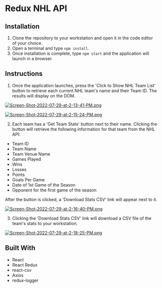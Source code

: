 # Redux NHL API

## Installation

1. Clone the repository to your workstation and open it in the code editor of your choice.
2. Open a terminal and type `npm install`. 
3. Once installation is complete, type `npm start` and the application will launch in a browser.


## Instructions

1. Once the application launches, press the 'Click to Show NHL Team List' button to retrieve each current NHL team's name and their Team ID. The results will display on the DOM. 

[![Screen-Shot-2022-07-29-at-2-13-41-PM.png](https://i.postimg.cc/cLqy9GQM/Screen-Shot-2022-07-29-at-2-13-41-PM.png)](https://postimg.cc/HVthnKvV)

[![Screen-Shot-2022-07-29-at-2-15-24-PM.png](https://i.postimg.cc/7PGqmVF4/Screen-Shot-2022-07-29-at-2-15-24-PM.png)](https://postimg.cc/K4bXYncp)

2. Each team has a 'Get Team Stats' button next to their name. Clicking the button will retrieve the following information for that team from the NHL API:
<ul>
    <li>Team ID</li>
    <li>Team Name</li>
    <li>Team Venue Name</li>
    <li>Games Played</li>
    <li>Wins</li>
    <li>Losses</li>
    <li>Points</li>
    <li>Goals Per Game</li>
    <li>Date of 1st Game of the Season</li>
    <li>Opponent for the first game of the season</li>
</ul>

After the button is clicked, a 'Download Stats CSV' link will appear next to it.

[![Screen-Shot-2022-07-29-at-2-16-40-PM.png](https://i.postimg.cc/KzTsgRH6/Screen-Shot-2022-07-29-at-2-16-40-PM.png)](https://postimg.cc/Q9Xq2xsm)

3. Clicking the 'Download Stats CSV' link will download a CSV file of the team's stats to your workstation.

[![Screen-Shot-2022-07-29-at-2-18-25-PM.png](https://i.postimg.cc/C5PDh44S/Screen-Shot-2022-07-29-at-2-18-25-PM.png)](https://postimg.cc/m19hVCq5)


## Built With
* React
* React Redux
* react-csv
* Axios
* redux-logger